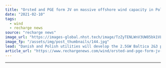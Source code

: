 ```yaml
---
title: "Orsted and PGE form JV on massive offshore wind capacity in Poland"
date: "2021-02-10"
tags: 
  - wind
  - recharge news
source: "recharge news"
image_url: "https://images-global.nhst.tech/image/TzZyTENLWnV3UW85bk1VLzdnelh3Ujl6UFNqWEszQWVDOG9wL0xBZWRsYz0=/nhst/binary/26e69f33d56b8908f5e4285a6767a2de"
image_fp: "/assets/img/post_thumbnails/144.jpg"
lead: "Danish and Polish utilities will develop the 2.5GW Baltica 2&3 projects, with first power slated to flow in 2026"
article_url: "https://www.rechargenews.com/wind/orsted-and-pge-form-jv-on-massive-offshore-wind-capacity-in-poland/2-1-960708"
---
```


---
